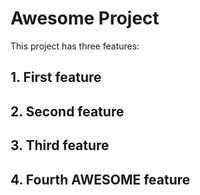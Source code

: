 # Awesome Project

This project has three features:

## 1. First feature

## 2. Second feature

## 3. Third feature

## 4. Fourth AWESOME feature


